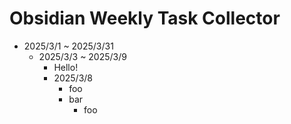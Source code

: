 # Obsidian Weekly Task Collector

- 2025/3/1 ~ 2025/3/31
	- 2025/3/3 ~ 2025/3/9
		- Hello!
		- 2025/3/8
			- foo
			- bar
				- foo
